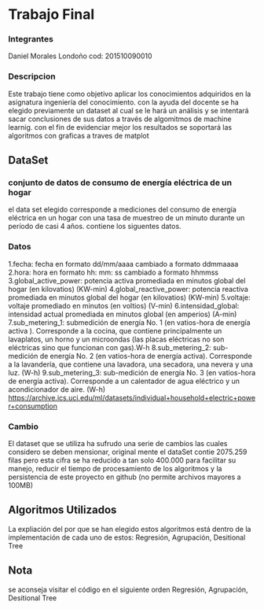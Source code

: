 # Trabajo Final

### Integrantes
Daniel Morales Londoño   cod: 201510090010

### Descripcion
Este trabajo tiene como objetivo aplicar los conocimientos adquiridos en la asignatura ingeniería del conocimiento.
con la ayuda del docente se ha elegido previamente un dataset al cual se le hará un análisis y se intentará
sacar conclusiones de sus datos a través de algomitmos de machine learnig.
con el fin de evidenciar mejor los resultados se soportará las algoritmos con graficas a traves de matplot


## DataSet
### conjunto de datos de consumo de energía eléctrica de un hogar
el data set elegido corresponde a mediciones del consumo de energía eléctrica en un hogar con una tasa de muestreo
de un minuto durante un período de casi 4 años. contiene los siguentes datos.

### Datos
1.fecha: fecha en formato dd/mm/aaaa cambiado a formato ddmmaaaa
2.hora: hora en formato hh: mm: ss cambiado a formato hhmmss
3.global_active_power: potencia activa promediada en minutos global del hogar (en kilovatios)      (KW-min)
4.global_reactive_power: potencia reactiva promediada en minutos global del hogar (en kilovatios)  (KW-min)
5.voltaje: voltaje promediado en minutos (en voltios)                                              (V-min)
6.intensidad_global: intensidad actual promediada en minutos global (en amperios)                  (A-min)
7.sub_metering_1: submedición de energía No. 1 (en vatios-hora de energía activa ). Corresponde a la cocina, que contiene  principalmente un lavaplatos, un horno y un microondas (las placas eléctricas no son eléctricas sino que funcionan con gas).W-h 
8.sub_metering_2: sub-medición de energía No. 2 (en vatios-hora de energía activa). Corresponde a la lavandería, que contiene una lavadora, una secadora, una nevera y una luz. (W-h)
9.sub_metering_3: sub-medición de energía No. 3 (en vatios-hora de energía activa). Corresponde a un calentador de agua eléctrico y un acondicionador de aire. (W-h)
https://archive.ics.uci.edu/ml/datasets/individual+household+electric+power+consumption

### Cambio
El dataset que se utiliza ha sufrudo una serie de cambios las cuales considero se deben mensionar, original mente
el dataSet contie 2075.259 filas pero esta cifra se ha reducido a tan solo 400.000 para facilitar su manejo,
reducir el tiempo de procesamiento de los algoritmos y la persistencia de este proyecto en github 
(no permite archivos mayores a 100MB)


## Algoritmos Utilizados
La expliación del por que se han elegido estos algoritmos está dentro de la implementación de cada uno de estos:
Regresión, Agrupación, Desitional Tree

## Nota
se aconseja visitar el código en el siguiente orden
Regresión, Agrupación, Desitional Tree